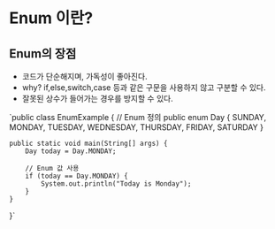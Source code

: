 # Enum 이란?

## Enum의 장점
- 코드가 단순해지며, 가독성이 좋아진다.
- why? if,else,switch,case 등과 같은 구문을 사용하지 않고 구분할 수 있다.
- 잘못된 상수가 들어가는 경우를 방지할 수 있다.

`public class EnumExample {
// Enum 정의
public enum Day {
SUNDAY, MONDAY, TUESDAY, WEDNESDAY, THURSDAY, FRIDAY, SATURDAY
}

    public static void main(String[] args) {
        Day today = Day.MONDAY;

        // Enum 값 사용
        if (today == Day.MONDAY) {
            System.out.println("Today is Monday");
        }
    }
}`